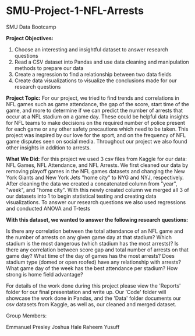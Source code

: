 # SMU-Project-1-NFL-Arrests
SMU Data Bootcamp

****Project Objectives**:**
1. Choose an interesting and insightful dataset to answer research questions
2. Read a CSV dataset into Pandas and use data cleaning and manipulation methods to prepare our data
3. Create a regression to find a relationship between two data fields
4. Create data visualizations to visualize the conclusions made for our research questions

**Project Topic:** For our project, we tried to find trends and correlations in NFL games such as game attendance, the gap of the score, start time of the game, and more to determine if we can predict the number of arrests that occur at a NFL stadium on a game day. These could be helpful data insights for NFL teams to make decisions on the required number of police present for each game or any other safety precautions which need to be taken. This project was inspired by our love for the sport, and on the frequency of NFL game disputes seen on social media. Throughout our project we also found other insights in addition to arrests.

**What We Did:**
For this project we used 3 csv files from Kaggle for our data: NFL Games, NFL Attendance, and NFL Arrests. We first cleaned our data by removing playoff games in the NFL games datasets and changing the New York Giants and New York Jets "home city" to NYG and NYJ, respectively. After cleaning the data we created a concatenated column from "year", "week", and "home city". With this newly created column we merged all 3 of our datasets into 1 to begin statistical testing and creating data visualizations. To answer our research questions we also used regressions and conducted ANOVA and T-tests

**With this dataset, we wanted to answer the following research questions:**

Is there any correlation between the total attendance of an NFL game and the number of arrests on any given game day at that stadium? 
Which stadium is the most dangerous (which stadium has the most arrests)? 
Is there any correlation between score gap and total number of arrests on that game day? 
What time of the day of games has the most arrests? 
Does stadium type (domed or open roofed) have any relationship with arrests? 
What game day of the week has the best attendance per stadium?
How strong is home field advantage?

For details of the work done during this project please view the 'Reports' folder for our final presentation and write up. Our 'Code' folder will showcase the work done in Pandas, and the 'Data' folder documents our csv datasets from Kaggle, as well as, our cleaned and merged dataset.

Group Members:

Emmanuel Presley
Joshua Hale
Raheem Yusuff
